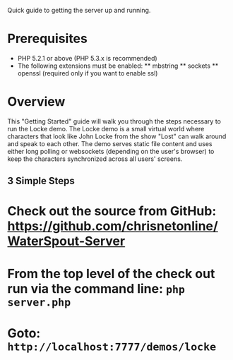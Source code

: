 Quick guide to getting the server up and running.

Prerequisites
=============
* PHP 5.2.1 or above (PHP 5.3.x is recommended)
* The following extensions must be enabled:
** mbstring
** sockets
** openssl (required only if you want to enable ssl)

Overview
========

This "Getting Started" guide will walk you through the steps necessary to run the Locke demo. The Locke demo is a small virtual world where characters that look like John Locke from the show "Lost" can walk around and speak to each other. The demo serves static file content and uses either long polling or websockets (depending on the user's browser) to keep the characters synchronized across all users' screens.

3 Simple Steps
--------------
# Check out the source from GitHub: https://github.com/chrisnetonline/WaterSpout-Server
# From the top level of the check out run via the command line: `php server.php`
# Goto: `http://localhost:7777/demos/locke`
